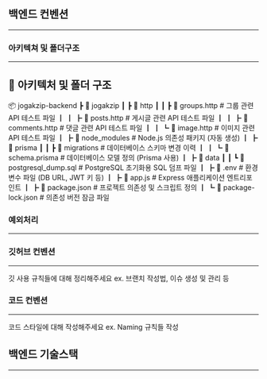 ## 백엔드 컨벤션
---

### 아키텍쳐 및 폴더구조
---
## 📂 아키텍처 및 폴더 구조

📦 jogakzip-backend
┣ 📂 jogakzip
┃ ┣ 📂 http
┃ ┃ ┣ 📄 groups.http # 그룹 관련 API 테스트 파일
┃ ┃ ┣ 📄 posts.http # 게시글 관련 API 테스트 파일
┃ ┃ ┣ 📄 comments.http # 댓글 관련 API 테스트 파일 
┃ ┃ ┗ 📄 image.http # 이미지 관련 API 테스트 파일 
┃ ┣ 📂 node_modules # Node.js 의존성 패키지 (자동 생성) 
┃ ┣ 📂 prisma 
┃ ┃ ┣ 📂 migrations # 데이터베이스 스키마 변경 이력 ┃ ┃ ┗ 📄 schema.prisma # 데이터베이스 모델 정의 (Prisma 사용) ┃ ┣ 📂 data ┃ ┃ ┗ 📄 postgresql_dump.sql # PostgreSQL 초기화용 SQL 덤프 파일 ┃ ┣ 📄 .env # 환경 변수 파일 (DB URL, JWT 키 등) ┃ ┣ 📄 app.js # Express 애플리케이션 엔트리포인트 ┃ ┣ 📄 package.json # 프로젝트 의존성 및 스크립트 정의 ┃ ┗ 📄 package-lock.json # 의존성 버전 잠금 파일

### 예외처리
---



### 깃허브 컨벤션
---
깃 사용 규칙들에 대해 정리해주세요
ex. 브랜치 작성법, 이슈 생성 및 관리 등


### 코드 컨벤션
---
코드 스타일에 대해 작성해주세요
ex. Naming 규칙들 작성 

## 백엔드 기술스택
---

